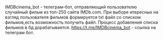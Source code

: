IMDBcinema_bot - телеграм-бот, отправляющий пользователю случайный фильм из топ-250 сайта IMDb.com.
При выборе итересных на взгляд пользователя фильмов формируется txt файл со списком фильмов,есть возможность получить файл.
Процесс добавления списка фильмов в бд дорабатывается.
https://t.me/IMDBcinema_bot - ссылка на телеграм бот.
